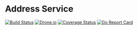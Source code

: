 # Address Service

[![Build Status](https://travis-ci.org/microbusinesses/AddressService.png)](https://travis-ci.org/microbusinesses/AddressService)
[![Drone.io](https://drone.io/github.com/microbusinesses/AddressService/status.png)](https://drone.io/github.com/microbusinesses/AddressService/latest)
[![Coverage Status](https://coveralls.io/repos/microbusinesses/AddressService/badge.svg?branch=master&service=github)](https://coveralls.io/github/microbusinesses/AddressService?branch=master)
[![Go Report Card](https://goreportcard.com/badge/microbusinesses/AddressService)](https://goreportcard.com/report/microbusinesses/AddressService)
